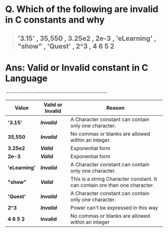 
# Q. Which of the following are invalid in C constants and why

> ## '3.15' , 35,550 , 3.25e2 , 2e-3 , 'eLearning' , "show" , 'Quest' , 2^3 , 4 6 5 2

# **Ans**:  Valid or Invalid constant in C Language

&nbsp;--------------------------------------------------
&nbsp;

| Value | Valid or Invalid | Reason |
|------ | ---------------- | ------ |
| **'3.15'** | ***Invalid*** | A Character constant can contain only one character. |
| **35,550** | ***Invalid*** | No commas or blanks are allowed within an integer. |
| **3.25e2** | ***Valid*** | Exponential form |
| **2e-3** | ***Valid*** | Exponential form |
| **'eLearning'** | ***Invalid*** | A Character constant can contain only one character. |
| **"show"** | ***Valid*** | This is a string Character constant. It can contain ore than one character. |
| **'Quest'** | ***Invalid*** | A Character constant can contain only one character. |
| **2^3** | ***Invalid*** | Power can't be expressed in this way  |
| **4 6 5 2** | **Invalid** | No commas or blanks are allowed within an integer |
